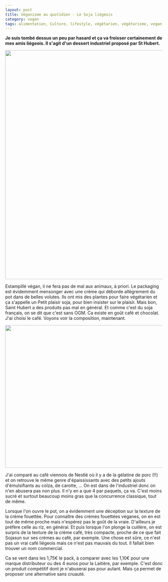 ```yaml
---
layout: post
title: Véganisme au quotidien - Le Soja liégeois
category: vegan
tags: alimentation, Culture, lifestyle, végétarien, végétarisme, vegan
---
```

**Je suis tombé dessus un peu par hasard et ça va froisser certainement de mes amis liégeois. Il s'agit d'un dessert industriel proposé par St Hubert.**

<img class="aligncenter wp-image-22805 size-large" src="https://cheziceman.files.wordpress.com/2018/04/img_20180409_183226-e1523291922306.jpg?w=739" alt="" width="739" height="732" />

Estampillé végan, il ne fera pas de mal aux animaux, à priori. Le packaging est évidemment mensonger avec une crème qui déborde allègrement du pot dans de belles volutes. Ils ont mis des plantes pour faire végétarien et ça s'appelle un Petit plaisir soja, pour bien insister sur le plaisir. Mais bon, Saint Hubert a des produits pas mal en général. Et comme c'est du soja français, on se dit que c'est sans OGM. Ca existe en goût café et chocolat. J'ai choisi le café. Voyons voir la composition, maintenant.

<img class="aligncenter size-large wp-image-22806" src="https://cheziceman.files.wordpress.com/2018/04/img_20180409_183300.jpg?w=739" alt="" width="739" height="456" />

J'ai comparé au café viennois de Nestlé où il y a de la gélatine de porc (!!) et on retrouve le même genre d'épaississants avec des petits ajouts d'émulsifiants au colza, de carotte, ... On est dans de l'industriel donc on n'en abusera pas non plus. Il n'y en a que 4 par paquets, ça va. C'est moins sucré et surtout beaucoup moins gras que la concurrence classique, tout de même.

Lorsque l'on ouvre le pot, on a évidemment une déception sur la texture de la crème fouettée. Pour connaître des crèmes fouettées véganes, on en est tout de même proche mais n'espérez pas le goût de la vraie. D'ailleurs je préfère celle au riz, en général. Et puis lorsque l'on plonge la cuillère, on est surpris de la texture de la crème café, très compacte, proche de ce que fait Sojasun sur ses crèmes au café, par exemple. Une chose est sûre, ce n'est pas un vrai café liégeois mais ce n'est pas mauvais du tout. Il fallait bien trouver un nom commercial.

Ca se vent dans les 1,75€ le pack, à comparer avec les 1,10€ pour une marque distributeur ou des 4 euros pour la Laitière, par exemple. C'est donc un produit compétitif dont je n'abuserai pas pour autant. Mais ça permet de proposer une alternative sans cruauté.
